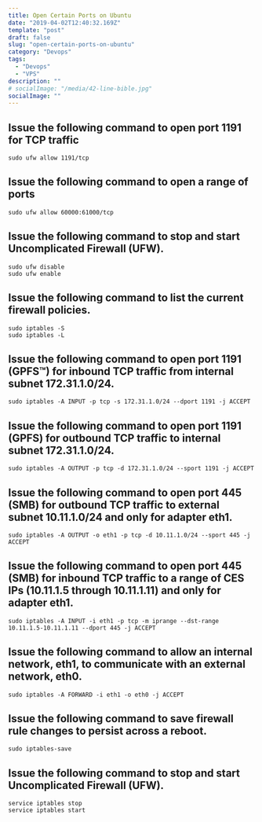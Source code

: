 ```yaml
---
title: Open Certain Ports on Ubuntu
date: "2019-04-02T12:40:32.169Z"
template: "post"
draft: false
slug: "open-certain-ports-on-ubuntu"
category: "Devops"
tags:
  - "Devops"
  - "VPS"
description: ""
# socialImage: "/media/42-line-bible.jpg"
socialImage: ""
---
```


## Issue the following command to open port 1191 for TCP traffic

```
sudo ufw allow 1191/tcp
```

## Issue the following command to open a range of ports

```
sudo ufw allow 60000:61000/tcp
```

## Issue the following command to stop and start Uncomplicated Firewall (UFW).

```
sudo ufw disable
sudo ufw enable
```

## Issue the following command to list the current firewall policies.

```
sudo iptables -S
sudo iptables -L
```

## Issue the following command to open port 1191 (GPFS™) for inbound TCP traffic from internal subnet 172.31.1.0/24.

```
sudo iptables -A INPUT -p tcp -s 172.31.1.0/24 --dport 1191 -j ACCEPT
```

## Issue the following command to open port 1191 (GPFS) for outbound TCP traffic to internal subnet 172.31.1.0/24.

```
sudo iptables -A OUTPUT -p tcp -d 172.31.1.0/24 --sport 1191 -j ACCEPT
```

## Issue the following command to open port 445 (SMB) for outbound TCP traffic to external subnet 10.11.1.0/24 and only for adapter eth1.

```
sudo iptables -A OUTPUT -o eth1 -p tcp -d 10.11.1.0/24 --sport 445 -j ACCEPT
```

## Issue the following command to open port 445 (SMB) for inbound TCP traffic to a range of CES IPs (10.11.1.5 through 10.11.1.11) and only for adapter eth1.

```
sudo iptables -A INPUT -i eth1 -p tcp -m iprange --dst-range 10.11.1.5-10.11.1.11 --dport 445 -j ACCEPT
```

## Issue the following command to allow an internal network, eth1, to communicate with an external network, eth0.

```
sudo iptables -A FORWARD -i eth1 -o eth0 -j ACCEPT
```

## Issue the following command to save firewall rule changes to persist across a reboot.

```
sudo iptables-save
```

## Issue the following command to stop and start Uncomplicated Firewall (UFW).

```
service iptables stop
service iptables start
```
